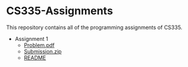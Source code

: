 # CS335-Assignments
This repository contains all of the programming assignments of CS335.
* Assignment 1
    * <a href="https://github.com/AbhishekPardhi/CS335-Assignments/blob/main/assign1/assignment1.pdf">Problem.pdf</a>
    * <a href="https://github.com/AbhishekPardhi/CS335-Assignments/blob/main/assign1/200026-assign1.zip">Submission.zip</a>
    * <a href="">README</a>
